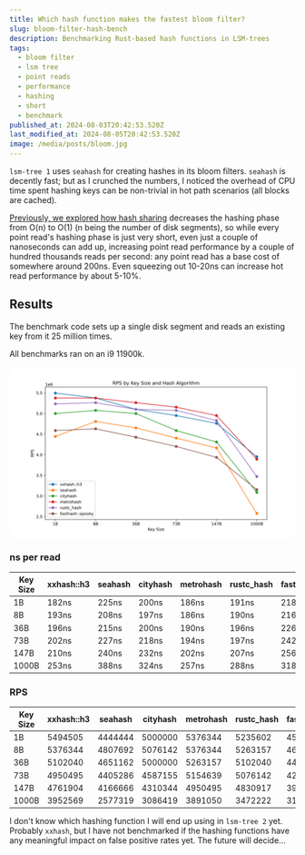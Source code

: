 ```yaml
---
title: Which hash function makes the fastest bloom filter?
slug: bloom-filter-hash-bench
description: Benchmarking Rust-based hash functions in LSM-trees
tags:
  - bloom filter
  - lsm tree
  - point reads
  - performance
  - hashing
  - short
  - benchmark
published_at: 2024-08-03T20:42:53.520Z
last_modified_at: 2024-08-05T20:42:53.520Z
image: /media/posts/bloom.jpg
---
```


`lsm-tree 1` uses `seahash` for creating hashes in its bloom filters.
`seahash` is decently fast; but as I crunched the numbers, I noticed the overhead of CPU time spent hashing keys can be non-trivial in hot path scenarios (all blocks are cached).

[Previously, we explored how hash sharing](/post/bloom-filter-hash-sharing) decreases the hashing phase from O(n) to O(1) (n being the number of disk segments), so while every point read's hashing phase is just very short, even just a couple of nanoseconds can add up, increasing point read performance by a couple of hundred thousands reads per second: any point read has a base cost of somewhere around 200ns.
Even squeezing out 10-20ns can increase hot read performance by about 5-10%.

## Results

The benchmark code sets up a single disk segment and reads an existing key from it 25 million times.

All benchmarks ran on an i9 11900k.

<div style="margin-top: 10px; width: 100%; display: flex; justify-content: center">
  <img style="border-radius: 16px; max-height: 500px" src="/media/hash_function_performance.svg" />
</div>

### ns per read

| Key Size | xxhash::h3 | seahash | cityhash | metrohash | rustc_hash | fasthash::spooky | fxhash |
| -------- | ---------- | ------- | -------- | --------- | ---------- | ---------------- | ------ |
| 1B       | 182ns      | 225ns   | 200ns    | 186ns     | 191ns      | 218ns            | 192ns  |
| 8B       | 193ns      | 208ns   | 197ns    | 186ns     | 190ns      | 216ns            | 198ns  |
| 36B      | 196ns      | 215ns   | 200ns    | 190ns     | 196ns      | 226ns            | 206ns  |
| 73B      | 202ns      | 227ns   | 218ns    | 194ns     | 197ns      | 242ns            | 206ns  |
| 147B     | 210ns      | 240ns   | 232ns    | 202ns     | 207ns      | 256ns            | 227ns  |
| 1000B    | 253ns      | 388ns   | 324ns    | 257ns     | 288ns      | 318ns            | 457ns  |

### RPS

| Key Size | xxhash::h3 | seahash | cityhash | metrohash | rustc_hash | fasthash::spooky | fxhash  |
| -------- | ---------- | ------- | -------- | --------- | ---------- | ---------------- | ------- |
| 1B       | 5494505    | 4444444 | 5000000  | 5376344   | 5235602    | 4587155          | 5208333 |
| 8B       | 5376344    | 4807692 | 5076142  | 5376344   | 5263157    | 4629629          | 5050505 |
| 36B      | 5102040    | 4651162 | 5000000  | 5263157   | 5102040    | 4424778          | 4854368 |
| 73B      | 4950495    | 4405286 | 4587155  | 5154639   | 5076142    | 4201680          | 4854368 |
| 147B     | 4761904    | 4166666 | 4310344  | 4950495   | 4830917    | 3937007          | 4405286 |
| 1000B    | 3952569    | 2577319 | 3086419  | 3891050   | 3472222    | 3154574          | 2188183 |

I don't know which hashing function I will end up using in `lsm-tree 2` yet. Probably `xxhash`, but I have not benchmarked if the hashing functions have any meaningful impact on false positive rates yet.
The future will decide...
